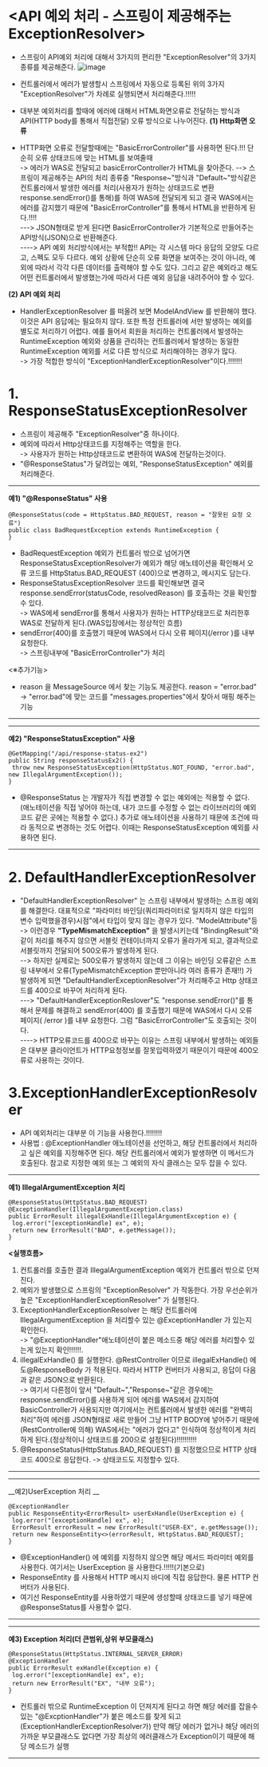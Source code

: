 __<API 예외 처리 - 스프링이 제공해주는 ExceptionResolver>__
============================================================
- 스프링이 API예외 처리에 대해서 3가지의 편리한 "ExceptionResolver"의 3가지 종류를 제공해준다.
![image](https://user-images.githubusercontent.com/96917871/167300735-e7b9da97-a091-47fd-99b4-56f9f426f2d4.png)
- 컨트롤러에서 에러가 발생할시 스프링에서 자동으로 등록된 위의 3가지 "ExceptionResolver"가 차례로 실행되면서 처리해준다.!!!!!

- 대부분 예외처리를 할때에 에러에 대해서 HTML화면오류로 전달하는 방식과 API(HTTP body를 통해서 직접전달) 오류 방식으로 나누어진다.
__(1) Http화면 오류__
- HTTP화면 오류로 전달할때에는 "BasicErrorController"를 사용하면 된다.!!! 단순히 오류 상태코드에 맞는 HTML를 보여줄때   
-> 에러가 WAS로 전달되고 basicErrorController가 HTML을 찾아준다.
--> 스프링이 제공해주는 API의 처리 종류중 "Response~"방식과 "Default~"방식같은 컨트롤러에서 발생한 에러를 처리(사용자가 원하는 상태코드로 변환 response.sendError()를 통해)를 하여 WAS에 전달되게 되고 결국 WAS에서는 에러를 감지했기 때문에 "BasicErrorController"를 통해서 HTML을 반환하게 된다.!!!!       
---> JSON형태로 받게 된다면 BasicErrorController가 기본적으로 만들어주는 API방식(JSON)으로 반환해준다.       
----> API 예외 처리방식에서는 부적합!! API는 각 시스템 마다 응답의 모양도 다르고, 스펙도 모두 다르다. 예외 상황에 단순히 오류 화면을
보여주는 것이 아니라, 예외에 따라서 각각 다른 데이터를 출력해야 할 수도 있다. 그리고 같은 예외라고 해도 어떤 컨트롤러에서 발생했는가에 따라서 다른 예외 응답을 내려주어야 할 수 있다.            
 

__(2) API 예외 처리__
- HandlerExceptionResolver 를 떠올려 보면 ModelAndView 를 반환해야 했다. 이것은 API 응답에는 필요하지 않다. 또한 특정 컨트롤러에 서만 발생하는 예외를 별도로 처리하기 어렵다. 예를 들어서 회원을 처리하는 컨트롤러에서 발생하는 RuntimeException 예외와 상품을 관리하는 컨트롤러에서 발생하는 동일한 RuntimeException 예외를 서로 다른 방식으로 처리해야하는 경우가 많다.    
-> 가장 적합한 방식이 "ExceptionHandlerExceptionResolver"이다.!!!!!!!              




__1. ResponseStatusExceptionResolver__
========================================
- 스프링이 제공해주 "ExceptionResolver"중 하나이다.
- 예외에 따라서 Http상태코드를 지정해주는 역할을 한다.        
-> 사용자가 원하는 Http상태코드로 변환하여 WAS에 전달하는것이다.              
- "@ResponseStatus"가 달려있는 예외, "ResponseStatusException" 예외를 처리해준다.

------------------------------
__예1) "@ResponseStatus" 사용__
```
@ResponseStatus(code = HttpStatus.BAD_REQUEST, reason = "잘못된 요청 오류")
public class BadRequestException extends RuntimeException {
}
```
- BadRequestException 예외가 컨트롤러 밖으로 넘어가면 ResponseStatusExceptionResolver가 예외가 해당 애노테이션을 확인해서 오류 코드를 HttpStatus.BAD_REQUEST (400)으로 변경하고, 메시지도 담는다.
- ResponseStatusExceptionResolver 코드를 확인해보면 결국 response.sendError(statusCode, resolvedReason) 를 호출하는 것을 확인할 수 있다.            
-> WAS에세 sendError를 통해서 사용자가 원하는 HTTP상태코드로 처리한후 WAS로 전달하게 된다.(WAS입장에서는 정상적인 흐름)          
- sendError(400)를 호출했기 때문에 WAS에서 다시 오류 페이지(/error )를 내부 요청한다.           
-> 스프링내부에 "BasicErrorController"가 처리           


<※추가기능>
- reason 을 MessageSource 에서 찾는 기능도 제공한다. reason = "error.bad"
-> "error.bad"에 맞는 코드를 "messages.properties"에서 찾아서 매핑 해주는 기능
-------------------------------

----------------------------
__예2) "ResponseStatusException" 사용__
```
@GetMapping("/api/response-status-ex2")
public String responseStatusEx2() {
 throw new ResponseStatusException(HttpStatus.NOT_FOUND, "error.bad", new IllegalArgumentException());
}
```
- @ResponseStatus 는 개발자가 직접 변경할 수 없는 예외에는 적용할 수 없다. (애노테이션을 직접 넣어야 하는데, 내가 코드를 수정할 수 없는 라이브러리의 예외 코드 같은 곳에는 적용할 수 없다.) 추가로 애노테이션을 사용하기 때문에 조건에 따라 동적으로 변경하는 것도 어렵다. 이때는 ResponseStatusException 예외를 사용하면 된다.    
--------------------------------------------------------


__2. DefaultHandlerExceptionResolver__
========================================
- "DefaultHandlerExceptionResolver" 는 스프링 내부에서 발생하는 스프링 예외를 해결한다. 대표적으로 "파라미터 바인딩(쿼리파라미터로 일치하지 않은 타입의 변수 입력했을경우)시점"에서 타입이 맞지 않는 경우가 있다. "ModelAttribute"등       
-> 이런경우 __"TypeMismatchException"__ 을 발생시키는데 "BindingResult"와 같이 처리를 해주지 않으면 서블릿 컨테이너까지 오류가 올라가게 되고, 결과적으로 서블릿까지 전달되어 500오류가 발생하게 된다.    
--> 하지만 실제로는 500오류가 발생하지 않는데 그 이유는 바인딩 오류같은 스프링 내부에서 오류(TypeMismatchException 뿐만아니라 여러  종류가 존재!!) 가 발생하게 되면 "DefaultHandlerExceptionResolver"가 처리해주고 Http 상태코드를 400으로 바꾸어 처리하게 된다.     
---> "DefaultHandlerExceptionReslover"도 "response.sendError()"를 통해서 문제를 해결하고 sendError(400) 를 호출했기 때문에 WAS에서 다시 오류 페이지( /error )를 내부 요청한다. 그럼 "BasicErrorController"도 호출되는 것이다.        
----> HTTP오류코드를 400으로 바꾸는 이유는 스프링 내부에서 발생하는 예외들은 대부분 클라이언트가 HTTP요청정보를 잘못입력하였기 때문이기 때문에 400오류로 사용하는 것이다.

__3.ExceptionHandlerExceptionResolver__
=================================
- API 예외처리는 대부분 이 기능을 사용한다.!!!!!!!!      
- 사용법 : @ExceptionHandler 애노테이션을 선언하고, 해당 컨트롤러에서 처리하고 싶은 예외를 지정해주면 된다. 해당 컨트롤러에서 예외가 발생하면 이 메서드가 호출된다. 참고로 지정한 예외 또는 그 예외의 자식 클래스는 모두 잡을 수 있다.     

---------------------------------------------
__예1) IllegalArgumentException 처리__
```
@ResponseStatus(HttpStatus.BAD_REQUEST)
@ExceptionHandler(IllegalArgumentException.class)
public ErrorResult illegalExHandle(IllegalArgumentException e) {
 log.error("[exceptionHandle] ex", e);
 return new ErrorResult("BAD", e.getMessage());
}
```
__<실행흐름>__
1) 컨트롤러를 호출한 결과 IllegalArgumentException 예외가 컨트롤러 밖으로 던져진다.
2) 예외가 발생했으로 스프링의 "ExceptionResolver" 가 작동한다. 가장 우선순위가 높은 "ExceptionHandlerExceptionResolver" 가 실행된다.
3) ExceptionHandlerExceptionResolver 는 해당 컨트롤러에 IllegalArgumentException 을 처리할수 있는 @ExceptionHandler 가 있는지 확인한다.   
   -> "@ExceptionHandler"애노테이션이 붙은 메소드중 해당 에러를 처리할수 있는게 있는지 확인!!!!!!.        
4) illegalExHandle() 를 실행한다. @RestController 이므로 illegalExHandle() 에도@ResponseBody 가 적용된다. 따라서 HTTP 컨버터가 사용되고, 응답이 다음과 같은 JSON으로 반환된다.   
   -> 여기서 다른점이 앞서 "Default~","Response~"같은 경우에는 response.sendError()를 사용하게 되어 에러를 WAS에서 감지하여 BasicController가 사용되지만 여기에서는 컨트롤러에서 발생한 에러를 "완벽히 처리"하여 에러를 JSON형태로 새로 만들어 그냥 HTTP BODY에 넣어주기 때문에(RestController에 의해) WAS에서는 "에러가 없다고" 인식하여 정상적이게 처리하게 된다.(정상적이니 상태코드를 200으로 설정된다)!!!!!!!!!!
5) @ResponseStatus(HttpStatus.BAD_REQUEST) 를 지정했으므로 HTTP 상태 코드 400으로 응답한다. -> 상태코드도 지정할수 있다.
--------------------------------------------------------------------

---------------------------------------
__예2)UserException 처리 __
```
@ExceptionHandler
public ResponseEntity<ErrorResult> userExHandle(UserException e) {
 log.error("[exceptionHandle] ex", e);
 ErrorResult errorResult = new ErrorResult("USER-EX", e.getMessage());
 return new ResponseEntity<>(errorResult, HttpStatus.BAD_REQUEST);
}
```
- @ExceptionHandler() 에 예외를 지정하지 않으면 해당 메서드 파라미터 예외를 사용한다. 여기서는 UserException 을 사용한다.!!!!!(기본으로)
- ResponseEntity 를 사용해서 HTTP 메시지 바디에 직접 응답한다. 물론 HTTP 컨버터가 사용된다.
- 여기선 ResponseEntity를 사용하였기 때문에 생성할때 상태코드를 넣기 때문에 @ResponseStatus를 사용할수 없다.
-------------------------------------------

----------------------------------------
__예3) Exception 처리(더 큰범위,상위 부모클래스)__
```
@ResponseStatus(HttpStatus.INTERNAL_SERVER_ERROR)
@ExceptionHandler
public ErrorResult exHandle(Exception e) {
 log.error("[exceptionHandle] ex", e);
 return new ErrorResult("EX", "내부 오류");
}
```
- 컨트롤러 밖으로 RuntimeException 이 던져지게 된다고 하면 해당 에러를 잡을수 있는 "@ExcptionHandler"가 붙은 메소드를 찾게 되고(ExceptionHandlerExceptionResolver가) 만약 해당 에러가 없거나 해당 에러의 가까운 부모클래스도 없다면 가장 최상의 에러클래스가 Exception이기 때문에 해당 메소드가 실행
--------------------------------------------------------------





